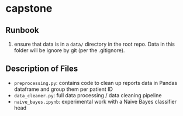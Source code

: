# capstone


## Runbook
1) ensure that data is in a `data/` directory in the root repo. Data in this folder will be ignore by git (per the .gitignore).

## Description of Files
- `preprocessing.py`: contains code to clean up reports data in Pandas dataframe and group them per patient ID
- `data_cleaner.py`: full data processing / data cleaning pipeline
- `naive_bayes.ipynb`: experimental work with a Naive Bayes classifier head